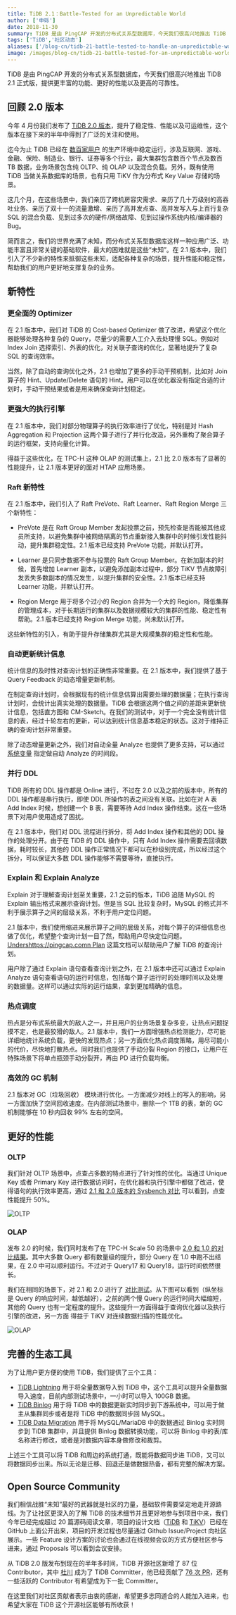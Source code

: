 ```yaml
---
title: TiDB 2.1：Battle-Tested for an Unpredictable World
author: ['申砾']
date: 2018-11-30
summary: TiDB 是由 PingCAP 开发的分布式关系型数据库，今天我们很高兴地推出 TiDB 2.1 正式版，提供更丰富的功能、更好的性能以及更高的可靠性。
tags: ['TiDB','社区动态']
aliases: ['/blog-cn/tidb-21-battle-tested-to-handle-an-unpredictable-world/']
image: /images/blog-cn/tidb-21-battle-tested-for-an-unpredictable-world/2.1-ga.jpg
---
```



TiDB 是由 PingCAP 开发的分布式关系型数据库，今天我们很高兴地推出 TiDB 2.1 正式版，提供更丰富的功能、更好的性能以及更高的可靠性。

## 回顾 2.0 版本

今年 4 月份我们发布了 [TiDB 2.0 版本](https://pingcap.com/blog-cn/tidb-2.0-ga-release-detail/)，提升了稳定性、性能以及可运维性，这个版本在接下来的半年中得到了广泛的关注和使用。

迄今为止 TiDB 已经在 [数百家用户](https://pingcap.com/cases-cn/) 的生产环境中稳定运行，涉及互联网、游戏、金融、保险、制造业、银行、证券等多个行业，最大集群包含数百个节点及数百 TB 数据，业务场景包含纯 OLTP、纯 OLAP 以及混合负载。另外，既有使用 TiDB 当做关系数据库的场景，也有只用 TiKV 作为分布式 Key Value 存储的场景。

这几个月，在这些场景中，我们亲历了跨机房容灾需求、亲历了几十万级别的高吞吐业务、亲历了双十一的流量激增、亲历了高并发点查、高并发写入与上百行复杂 SQL 的混合负载、见到过多次的硬件/网络故障、见到过操作系统内核/编译器的 Bug。

简而言之，我们的世界充满了未知，而分布式关系型数据库这样一种应用广泛、功能丰富且非常关键的基础软件，最大的困难就是这些“未知”。在 2.1 版本中，我们引入了不少新的特性来抵御这些未知，适配各种复杂的场景，提升性能和稳定性，帮助我们的用户更好地支撑复杂的业务。

## 新特性

### 更全面的 Optimizer

在 2.1 版本中，我们对 TiDB 的 Cost-based Optimizer 做了改进，希望这个优化器能够处理各种复杂的 Query，尽量少的需要人工介入去处理慢 SQL。例如对 Index Join 选择索引、外表的优化，对关联子查询的优化，显著地提升了复杂 SQL 的查询效率。

当然，除了自动的查询优化之外，2.1 也增加了更多的手动干预机制，比如对 Join 算子的 Hint、Update/Delete 语句的 Hint。用户可以在优化器没有指定合适的计划时，手动干预结果或者是用来确保查询计划稳定。

### 更强大的执行引擎

在 2.1 版本中，我们对部分物理算子的执行效率进行了优化，特别是对 Hash Aggregation 和 Projection 这两个算子进行了并行化改造，另外重构了聚合算子的运行框架，支持向量化计算。

得益于这些优化，在 TPC-H 这种 OLAP 的测试集上，2.1 比 2.0 版本有了显著的性能提升，让 2.1 版本更好的面对 HTAP 应用场景。

### Raft 新特性

在 2.1 版本中，我们引入了 Raft PreVote、Raft Learner、Raft Region Merge 三个新特性：

*   PreVote 是在 Raft Group Member 发起投票之前，预先检查是否能被其他成员所支持，以避免集群中被网络隔离的节点重新接入集群中的时候引发性能抖动，提升集群稳定性。2.1 版本已经支持 PreVote 功能，并默认打开。

*   Learner 是只同步数据不参与投票的 Raft Group Member。在新加副本的时候，首先增加 Learner 副本，以避免添加副本过程中，部分 TiKV 节点故障引发丢失多数副本的情况发生，以提升集群的安全性。2.1 版本已经支持 Learner 功能，并默认打开。

*   Region Merge 用于将多个过小的 Region 合并为一个大的 Region，降低集群的管理成本，对于长期运行的集群以及数据规模较大的集群的性能、稳定性有帮助。2.1 版本已经支持 Region Merge 功能，尚未默认打开。

这些新特性的引入，有助于提升存储集群尤其是大规模集群的稳定性和性能。

### 自动更新统计信息

统计信息的及时性对查询计划的正确性非常重要。在 2.1 版本中，我们提供了基于 Query Feedback 的动态增量更新机制。

在制定查询计划时，会根据现有的统计信息估算出需要处理的数据量；在执行查询计划时，会统计出真实处理的数据量。TiDB 会根据这两个值之间的差距来更新统计信息，包括直方图和 CM-Sketch。在我们的测试中，对于一个完全没有统计信息的表，经过十轮左右的更新，可以达到统计信息基本稳定的状态。这对于维持正确的查询计划非常重要。

除了动态增量更新之外，我们对自动全量 Analyze 也提供了更多支持，可以通过 [系统变量](https://pingcap.com/docs-cn/sql/statistics/#%E8%87%AA%E5%8A%A8%E6%9B%B4%E6%96%B0) 指定做自动 Analyze 的时间段。

### 并行 DDL

TiDB 所有的 DDL 操作都是 Online 进行，不过在 2.0 以及之前的版本中，所有的 DDL 操作都是串行执行，即使 DDL 所操作的表之间没有关联。比如在对 A 表 Add Index 时候，想创建一个 B 表，需要等待 Add Index 操作结束。这在一些场景下对用户使用造成了困扰。

在 2.1 版本中，我们对 DDL 流程进行拆分，将 Add Index 操作和其他的 DDL 操作的处理分开。由于在 TiDB 的 DDL 操作中，只有 Add Index 操作需要去回填数据，耗时较长，其他的 DDL 操作正常情况下都可以在秒级别完成，所以经过这个拆分，可以保证大多数 DDL 操作能够不需要等待，直接执行。

### Explain 和 Explain Analyze

Explain 对于理解查询计划至关重要，2.1 之前的版本，TiDB 追随 MySQL 的 Explain 输出格式来展示查询计划。但是当 SQL 比较复杂时，MySQL 的格式并不利于展示算子之间的层级关系，不利于用户定位问题。

2.1 版本中，我们使用缩进来展示算子之间的层级关系，对每个算子的详细信息也做了优化，希望整个查询计划一目了然，帮助用户尽快定位问题。[Undershttps://pingcap.comn Plan](https://pingcap.com/docs/sql/understanding-the-query-execution-plan/) 这篇文档可以帮助用户了解 TiDB 的查询计划。

用户除了通过 Explain 语句查看查询计划之外，在 2.1 版本中还可以通过 Explain Analyze 语句查看语句的运行时信息，包括每个算子运行时的处理时间以及处理的数据量。这样可以通过实际的运行结果，拿到更加精确的信息。

### 热点调度

热点是分布式系统最大的敌人之一，并且用户的业务场景复杂多变，让热点问题捉摸不定，也是最狡猾的敌人。2.1 版本中，我们一方面增强热点检测能力，尽可能详细地统计系统负载，更快的发现热点；另一方面优化热点调度策略，用尽可能小的代价，尽快地打散热点。同时我们也提供了手动分裂 Region 的接口，让用户在特殊场景下将单点瓶颈手动分裂开，再由 PD 进行负载均衡。

### 高效的 GC 机制

2.1 版本对 GC（垃圾回收） 模块进行优化。一方面减少对线上的写入的影响，另一方面加快了空间回收速度。在内部测试场景中，删除一个 1TB 的表，新的 GC 机制能够在 10 秒内回收 99% 左右的空间。

## 更好的性能

### OLTP

我们针对 OLTP 场景中，点查占多数的特点进行了针对性的优化。当通过 Unique Key 或者 Primary Key 进行数据访问时，在优化器和执行引擎中都做了改进，使得语句的执行效率更高，通过 [2.1 和 2.0 版本的 Sysbench 对比](https://docs.pingcap.com/zh/tidb/v2.1/v2.1-performance-benchmarking-with-sysbench#%E6%B5%8B%E8%AF%95%E7%9B%AE%E7%9A%84) 可以看到，点查性能提升 50%。

![OLTP](media/tidb-21-battle-tested-for-an-unpredictable-world/1.png)

### OLAP

发布 2.0 的时候，我们同时发布了在 TPC-H Scale 50 的场景中 [2.0 和 1.0 的对比结果](https://github.com/pingcap/docs/blob/b7c76f7c2b3d55f2a07e18c5d90550284a57c145/v2.0/benchmark/tpch.md)。其中大多数 Query 都有数量级的提升，部分 Query 在 1.0 中跑不出结果，在 2.0 中可以顺利运行。不过对于 Query17 和 Query18，运行时间依然很长。

我们在相同的场景下，对 2.1 和 2.0 进行了 [对比测试](https://github.com/pingcap/docs-cn/blob/master/v2.1/benchmark/tpch-v2.md)。从下图可以看到（纵坐标是 Query 的响应时间，越低越好），之前的两个慢 Query 的运行时间大幅缩短，其他的 Query 也有一定程度的提升。这些提升一方面得益于查询优化器以及执行引擎的改进，另一方面 得益于 TiKV 对连续数据扫描的性能优化。

![OLAP](media/tidb-21-battle-tested-for-an-unpredictable-world/2.png)


## 完善的生态工具

为了让用户更方便的使用 TiDB，我们提供了三个工具：

* [TiDB Lightning](https://pingcap.com/docs-cn/stable/reference/tools/tidb-lightning/overview/) 用于将全量数据导入到 TiDB 中，这个工具可以提升全量数据导入速度，目前内部测试场景中，一小时可以导入 100GB 数据。
* [TiDB Binlog](https://pingcap.com/docs-cn/stable/reference/tidb-binlog/overview/) 用于将 TiDB 中的数据更新实时同步到下游系统中，可以用于做主从集群同步或者是将 TiDB 中的数据同步回 MySQL。
* [TiDB Data Migration](https://docs.pingcap.com/zh/tidb-data-migration/v1.0) 用于将 MySQL/MariaDB 中的数据通过 Binlog 实时同步到 TiDB 集群中，并且提供 Binlog 数据转换功能，可以将 Binlog 中的表/库名称进行修改，或者是对数据内容本身做修改和裁剪。

上述三个工具可以将 TiDB 和周边的系统打通，既能将数据同步进 TiDB，又可以将数据同步出来。所以无论是迁移、回退还是做数据热备，都有完整的解决方案。

## Open Source Community

我们相信战胜“未知”最好的武器就是社区的力量，基础软件需要坚定地走开源路线。为了让社区更深入的了解 TiDB 的技术细节并且更好地参与到项目中来，我们今年已经完成超过 20 篇源码阅读文章，项目的设计文档（[TiDB](https://github.com/pingcap/tidb/wiki/Design-Documents) 和 [TiKV](https://github.com/tikv/rfcs)）已经在 GitHub 上面公开出来，项目的开发过程也尽量通过 Github Issue/Project 向社区展示。一些 Feature 设计方案的讨论也会通过在线视频会议的方式方便社区参与进来，通过 Proposals 可以看到会议安排。

从 TiDB 2.0 版发布到现在的半年多时间，TiDB 开源社区新增了 87 位 Contributor，其中 [杜川](https://github.com/spongedu) 成为了 TiDB Committer，他已经贡献了 [76 次 PR](https://github.com/pingcap/tidb/commits?author=spongedu)，还有一些活跃的 Contributor 有希望成为下一批 Committer。

在这里我们对社区贡献者表示由衷的感谢，希望更多志同道合的人能加入进来，也希望大家在 TiDB 这个开源社区能够有所收获！
